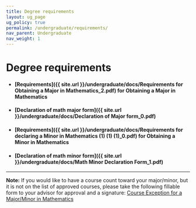 ```yaml
---
title: Degree requirements
layout: ug_page
ug_policy: true
permalink: /undergraduate/requirements/
nav_parent: Undergraduate
nav_weight: 1
---
```


<h1 class="mb-3">Degree requirements</h1>

- #### [Requirements]({{ site.url }}/undergraduate/docs/Requirements for Obtaining a Major in Mathematics_2.pdf) for Obtaining a Major in Mathematics
- #### [Declaration of math major form]({{ site.url }}/undergraduate/docs/Declaration of Major form_0.pdf)
- #### [Requirements]({{ site.url }}/undergraduate/docs/Requirements for declaring a Minor in Mathematics (1) (1) (1)_0.pdf) for Obtaining a Minor in Mathematics
- #### [Declaration of math minor form]({{ site.url }}/undergraduate/docs/Math Minor Declaration Form_1.pdf)

---

**Note:** If you would like to have a course count toward your major/minor, but it is not on the list of approved courses, please take the following fillable form to your advisor for approval and a signature:&nbsp;<a href="{{ site.url }}/undergraduate/docs/exception(fillable)_1.pdf">Course Exception for a Major/Minor in Mathematics</a>
